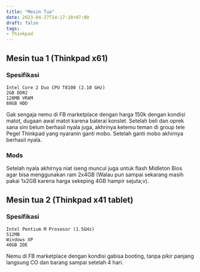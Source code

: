 ```yaml
---
title: "Mesin Tua"
date: 2023-04-27T14:17:18+07:00
draft: false
tags:
- Thinkpad
---
```


## Mesin tua 1  (Thinkpad x61)

### Spesifikasi
    Intel Core 2 Duo CPU T8100 (2.10 GHz)
    2GB DDR2
    128MB VRAM
    80GB HDD

Gak sengaja nemu di FB marketplace dengan harga 150k dengan kondisi matot, dugaan awal matot karena baterai konslet. Setelah beli dan oprek sana sini belum berhasil nyala juga, akhrinya ketemu teman di group tele Pegel Thinkpad yang nyaranin ganti mobo. Setelah ganti mobo akhirnya berhasil nyala.
### Mods
Setelah nyala akhirnya niat iseng muncul juga untuk flash Midleton Bios agar bisa menggunakan ram 2x4GB (Walau pun sampai sekarang masih pakai 1x2GB karena harga sekeping 4GB hampir sejuta;v).



## Mesin tua 2 (Thinkpad x41 tablet)

### Spesifikasi
    Intel Pentium M Prosesor (1.5GHz)
    512MB
    Windows XP 
    40GB IDE 

Nemu di FB marketplace dengan kondisi gabisa booting, tanpa pikir panjang langsung CO dan barang sampai setelah 4 hari. 

